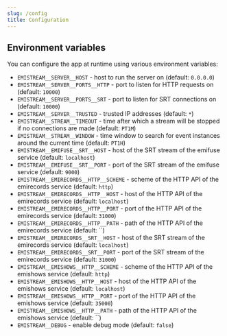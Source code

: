 ```yaml
---
slug: /config
title: Configuration
---
```


## Environment variables

You can configure the app at runtime using various environment variables:

- `EMISTREAM__SERVER__HOST` -
  host to run the server on
  (default: `0.0.0.0`)
- `EMISTREAM__SERVER__PORTS__HTTP` -
  port to listen for HTTP requests on
  (default: `10000`)
- `EMISTREAM__SERVER__PORTS__SRT` -
  port to listen for SRT connections on
  (default: `10000`)
- `EMISTREAM__SERVER__TRUSTED` -
  trusted IP addresses
  (default: `*`)
- `EMISTREAM__STREAM__TIMEOUT` -
  time after which a stream will be stopped if no connections are made
  (default: `PT1M`)
- `EMISTREAM__STREAM__WINDOW` -
  time window to search for event instances around the current time
  (default: `PT1H`)
- `EMISTREAM__EMIFUSE__SRT__HOST` -
  host of the SRT stream of the emifuse service
  (default: `localhost`)
- `EMISTREAM__EMIFUSE__SRT__PORT` -
  port of the SRT stream of the emifuse service
  (default: `9000`)
- `EMISTREAM__EMIRECORDS__HTTP__SCHEME` -
  scheme of the HTTP API of the emirecords service
  (default: `http`)
- `EMISTREAM__EMIRECORDS__HTTP__HOST` -
  host of the HTTP API of the emirecords service
  (default: `localhost`)
- `EMISTREAM__EMIRECORDS__HTTP__PORT` -
  port of the HTTP API of the emirecords service
  (default: `31000`)
- `EMISTREAM__EMIRECORDS__HTTP__PATH` -
  path of the HTTP API of the emirecords service
  (default: ``)
- `EMISTREAM__EMIRECORDS__SRT__HOST` -
  host of the SRT stream of the emirecords service
  (default: `localhost`)
- `EMISTREAM__EMIRECORDS__SRT__PORT` -
  port of the SRT stream of the emirecords service
  (default: `31000`)
- `EMISTREAM__EMISHOWS__HTTP__SCHEME` -
  scheme of the HTTP API of the emishows service
  (default: `http`)
- `EMISTREAM__EMISHOWS__HTTP__HOST` -
  host of the HTTP API of the emishows service
  (default: `localhost`)
- `EMISTREAM__EMISHOWS__HTTP__PORT` -
  port of the HTTP API of the emishows service
  (default: `35000`)
- `EMISTREAM__EMISHOWS__HTTP__PATH` -
  path of the HTTP API of the emishows service
  (default: ``)
- `EMISTREAM__DEBUG` -
  enable debug mode
  (default: `false`)
